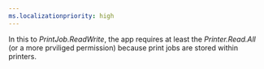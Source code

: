 ```yaml
---
ms.localizationpriority: high
---
```


<!-- markdownlint-disable MD002 MD041 -->

In this to *PrintJob.ReadWrite*, the app requires at least the *Printer.Read.All* (or a more prviliged permission) because print jobs are stored within printers.